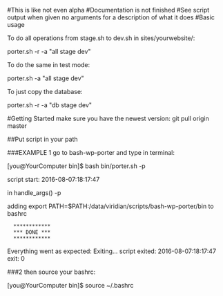 #This is like not even alpha
#Documentation is not finished
#See script output when given no arguments for a description of what it does
#Basic usage

To do all operations from stage.sh to dev.sh in sites/yourwebsite/:


porter.sh -r -a "all stage dev"

To do the same in test mode:

porter.sh -a "all stage dev"

To just copy the database:

porter.sh -r -a "db stage dev"

#Getting Started
make sure you have the newest version:
git pull origin master


##Put script in your path

###EXAMPLE 1 go to bash-wp-porter and type in terminal:

[you@YourComputer bin]$ bash bin/porter.sh -p

script start: 2016-08-07:18:17:47

in handle_args()
-p

adding 
 export PATH=$PATH:/data/viridian/scripts/bash-wp-porter/bin 
to bashrc

      ************
      *** DONE *** 
      ************
      
Everything went as expected: Exiting...
script exited: 2016-08-07:18:17:47
exit: 0  


###2 then source your bashrc:

[you@YourComputer bin]$ source ~/.bashrc
